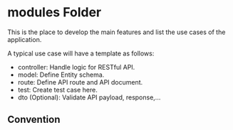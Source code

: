 # modules Folder

This is the place to develop the main features and list the use cases of the application.

A typical use case will have a template as follows:

- controller: Handle logic for RESTful API.
- model: Define Entity schema.
- route: Define API route and API document.
- test: Create test case here.
- dto (Optional): Validate API payload, response,...


## Convention

